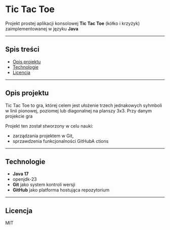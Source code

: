 # Tic Tac Toe 

Projekt prostej aplikacji konsolowej **Tic Tac Toe** (kółko i krzyżyk) zaimplementowanej w języku **Java**

---

## Spis treści
- [Opis projektu](#opis-projektu)
- [Technologie](#technologie)
- [Licencja](#licencja)

---

## Opis projektu

Tic Tac Toe to gra, której celem jest ułożenie trzech jednakowych syhmboli w linii pionowej, poziomej lub diagonalnej na planszy 3x3. Przy danym projekcie gra

Projekt ten został stworzony w celu nauki:
- zarządzania projektem w Git,
- sprzawdzenia funkcjonalności GitHubA ctions

---

## Technologie

- **Java 17**
- openjdk-23
- **Git** jako system kontroli wersji
- **GitHub** jako platforma hostująca repozytorium

---
## Licencja 
MIT


